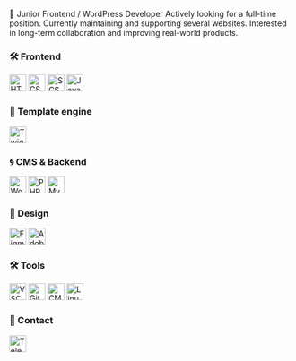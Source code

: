 👋 Junior Frontend / WordPress Developer
Actively looking for a full-time position. Currently maintaining and supporting several websites. Interested in long-term collaboration and improving real-world products.

<h3>🛠️ Frontend</h3>
<p>
  <img src="https://cdn.simpleicons.org/html5/E34F26" height="30" alt="HTML">
  <img src="https://cdn.simpleicons.org/css3/1572B6" height="30" alt="CSS">
  <img src="https://cdn.simpleicons.org/sass/CC6699" height="30" alt="SCSS">
  <img src="https://cdn.simpleicons.org/javascript/F7DF1E" height="30" alt="JavaScript">
</p>

<h3>🤖 Template engine</h3>
<p>
  <img src="https://user-images.githubusercontent.com/973783/46407973-3c5dbf80-c72e-11e8-947c-d1fdaaa28f73.png" height="30" alt="Twig">
</p>

<h3>🌀 CMS & Backend</h3>
<p>
  <img src="https://cdn.simpleicons.org/wordpress/21759B" height="30" alt="WordPress">
  <img src="https://cdn.simpleicons.org/php/777BB4" height="30" alt="PHP">
  <img src="https://cdn.simpleicons.org/mysql/4479A1" height="30" alt="MySQL">
</p>

<h3>🎨 Design</h3>
<p>
  <img src="https://cdn.simpleicons.org/figma/F24E1E" height="30" alt="Figma">
  <img src="https://img.shields.io/badge/Adobe-red?logo=adobe&logoColor=white" height="30" alt="Adobe">
</p>

<h3>🛠️ Tools</h3>
<p>
  <img src="https://img.shields.io/badge/VSCode-007ACC?logo=visualstudiocode&logoColor=white" height="30" alt="VSCode">
  <img src="https://cdn.simpleicons.org/git/F05032" height="30" alt="Git">
  <img src="https://img.shields.io/badge/Terminal-000000?logo=windowsterminal&logoColor=white" height="30" alt="CMD">
  <img src="https://cdn.simpleicons.org/linux/000000" height="30" alt="Linux">
</p>

<h3>📩 Contact </h3>
<p>
  <a href="https://t.me/rubakaPL">
    <img src="https://cdn.simpleicons.org/telegram/26A5E4" height="30" alt="Telegram">
  </a>
</p>
